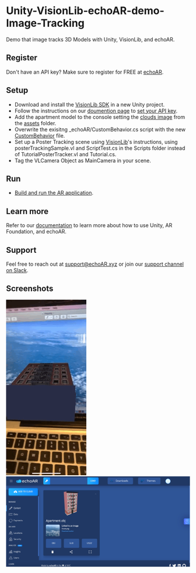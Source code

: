 # Unity-VisionLib-echoAR-demo-Image-Tracking
Demo that image tracks 3D Models with Unity, VisionLib, and echoAR.

## Register
Don't have an API key? Make sure to register for FREE at [echoAR](https://console.echoar.xyz/#/auth/register).

## Setup
* Download and install the [VisionLib SDK](https://visionlib.com/) in a new Unity project.
* Follow the instructions on our [doumention page](https://docs.echoar.xyz/unity/adding-ar-capabilities) to [set your API key](https://docs.echoar.xyz/unity/adding-ar-capabilities#3-set-you-api-key).
* Add the apartment model to the console setting the [clouds image](https://docs.echoar.xyz/quickstart/add-a-3d-model) from the [assets](https://github.com/echoARxyz/Unity-ARFoundation-echoAR-demo-Living-Room-TV/tree/master/assets) folder.
* Overwrite the exisitng _echoAR/CustomBehavior.cs script with the new [CustomBehavior](https://github.com/echoARxyz/Unity-ARFoundation-echoAR-demo-Living-Room-TV/blob/master/CustomBehavior.cs) file.
* Set up a Poster Tracking scene using [VisionLib](https://visionlib.com/documentation/vl_unity_s_d_k_poster_tracker_tutorial/)'s instructions, using posterTrackingSample.vl and ScriptTest.cs in the Scripts folder instead of TutorialPosterTracker.vl and Tutorial.cs.
* Tag the VLCamera Object as MainCamera in your scene.


## Run
* [Build and run the AR application](https://docs.echoar.xyz/unity/adding-ar-capabilities#4-build-and-run-the-ar-application).


## Learn more
Refer to our [documentation](https://docs.echoar.xyz/unity/) to learn more about how to use Unity, AR Foundation, and echoAR.

## Support
Feel free to reach out at [support@echoAR.xyz](mailto:support@echoAR.xyz) or join our [support channel on Slack](https://join.slack.com/t/echoar/shared_invite/enQtNTg4NjI5NjM3OTc1LWU1M2M2MTNlNTM3NGY1YTUxYmY3ZDNjNTc3YjA5M2QyNGZiOTgzMjVmZWZmZmFjNGJjYTcxZjhhNzk3YjNhNjE). 

## Screenshots
![screenshot1](/Screenshots/Screenshot.gif)
![ScreenShot2](/Screenshots/EchoAR_Console.png)
